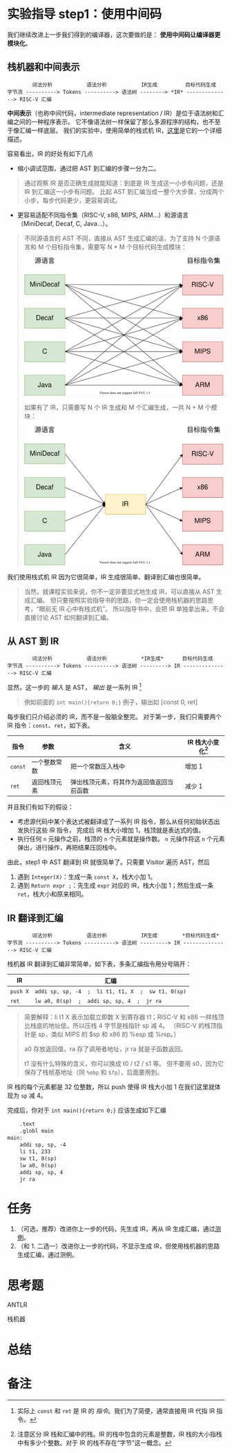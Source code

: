# 实验指导 step1：使用中间码
我们继续改进上一步我们得到的编译器，这次要做的是： **使用中间码让编译器更模块化**。


## 栈机器和中间表示
```
        词法分析           语法分析           IR生成         目标代码生成
字节流 ----------> Tokens ----------> 语法树 --------> *IR* --------------> RISC-V 汇编
```

**中间表示**（也称中间代码，intermediate representation / IR）是位于语法树和汇编之间的一种程序表示。
它不像语法树一样保留了那么多源程序的结构，也不至于像汇编一样底层。
我们的实验中，使用简单的栈式机 IR，[这里](ir.md)是它的一个详细描述。

容易看出，IR 的好处有如下几点
* 缩小调试范围，通过把 AST 到汇编的步骤一分为二。
> 通过观察 IR 是否正确生成就能知道：到底是 IR 生成这一小步有问题，还是 IR 到汇编这一小步有问题。
> 比起 AST 到汇编当成一整个大步骤，分成两个小步，每步代码更少，更容易调试。
* 更容易适配不同指令集（RISC-V, x86, MIPS, ARM...）和源语言（MiniDecaf, Decaf, C, Java...）。
> 不同源语言的 AST 不同，直接从 AST 生成汇编的话，为了支持 N 个源语言和 M 个目标指令集，需要写 N * M 个目标代码生成模块：
>
> ![](./pics/without-ir.svg)
>
> 如果有了 IR，只需要写 N 个 IR 生成和 M 个汇编生成，一共 N + M 个模块：
>
> ![](./pics/with-ir.svg)

我们使用栈式机 IR 因为它很简单，IR 生成很简单、翻译到汇编也很简单。
> 当然，就课程实验来说，你不一定非要显式地生成 IR，可以直接从 AST 生成汇编。
> 但只要按照实验指导书的思路，你一定会使用栈机器的思路思考，“眼前无 IR 心中有栈式机”。
> 所以指导书中，会把 IR 单独拿出来，不会直接讨论 AST 如何翻译到汇编。

## 从 AST 到 IR
```
        词法分析           语法分析           *IR生成*      目标代码生成
字节流 ----------> Tokens ----------> 语法树 ---------> IR ---------------> RISC-V 汇编
```

显然，这一步的 *输入* 是 AST， *输出* 是一系列 IR [^1]
> 例如前面的 `int main(){return 0;}` 例子，输出如 [const 0, ret]

每步我们只介绍必须的 IR，而不是一股脑全整完。
对于第一步，我们只需要两个 IR 指令：`const`、`ret`，如下表。

| 指令 | 参数 | 含义 | IR 栈大小变化[^2] |
| --- | --- | --- | --- |
| `const` | 一个整数常数 | 把一个常数压入栈中 | 增加 1 |
| `ret` | 返回栈顶元素 | 弹出栈顶元素，将其作为返回值返回当前函数 | 减少 1 |

并且我们有如下的假设：
* 考虑源代码中某个表达式被翻译成了一系列 IR 指令，那么从任何初始状态出发执行这些 IR 指令，
  完成后 IR 栈大小增加 1，栈顶就是表达式的值。
* 执行任何 `n` 元操作之前，栈顶的 `n` 个元素就是操作数。
  `n` 元操作将这 `n` 个元素弹出，进行操作，再把结果压回栈中。

由此，step1 中 AST 翻译到 IR 就很简单了。只需要 Visitor 遍历 AST，然后
1. 遇到 `Integer(X)`：生成一条 `const X`，栈大小加 1。
2. 遇到 `Return expr ;`：先生成 `expr` 对应的 IR，栈大小加 1；然后生成一条 `ret`，栈大小和原来相同。

## IR 翻译到汇编
```
        词法分析           语法分析           IR生成        *目标代码生成*
字节流 ----------> Tokens ----------> 语法树 ---------> IR ---------------> RISC-V 汇编
```

栈机器 IR 翻译到汇编非常简单，如下表，多条汇编指令用分号隔开：

| IR       | 汇编                                                |
| ---      | ---                                                 |
| `push X` | `addi sp, sp, -4  ;  li t1, t1, X  ;  sw t1, 0(sp)` |
| `ret`    | `lw a0, 0(sp)  ;  addi sp, sp, 4  ;  jr ra`                   |

> 简要解释：li t1 X 表示加载立即数 X 到寄存器 t1；RISC-V 和 x86 一样栈顶比栈底的地址低，所以压栈 4 字节是栈指针 sp 减 4。
> （RISC-V 的栈顶指针是 sp，类似 MIPS 的 $sp 和 x86 的 %esp 或 %rsp。）
>
> a0 存放返回值，ra 存了调用者地址，jr ra 就是子函数返回。
>
> t1 没有什么特殊的含义，你可以换成 t0 / t2 / s1 等。
> 但不要用 s0，因为它保存了栈帧基地址（同 `%ebp` 和 `$fp`），后面要用到。

IR 栈的每个元素都是 32 位整数，所以 push 使得 IR 栈大小加 1 在我们这里就体现为 `sp` 减 4。

完成后，你对于 `int main(){return 0;}` 应该生成如下汇编
```
	.text
	.globl main
main:
	addi sp, sp, -4
	li t1, 233
	sw t1, 0(sp)
	lw a0, 0(sp)
	addi sp, sp, 4
	jr ra
```

# 任务
1. （可选，推荐）改进你上一步的代码，先生成 IR，再从 IR 生成汇编，通过[测例](../lab0/testing.md)。
2. （和 1. 二选一）改进你上一步的代码，不显示生成 IR，但使用栈机器的思路生成汇编，通过测例。

# 思考题
ANTLR

栈机器

# 总结

# 备注
[^1]: 实际上 `const` 和 `ret` 是 IR 的 *指令*。我们为了简便，通常直接用 IR 代指 IR 指令。
[^2]: 注意区分 IR 栈和汇编中的栈。IR 的栈中包含的元素是整数，IR 栈的大小指栈中有多少个整数。对于 IR 的栈不存在“字节”这一概念。
